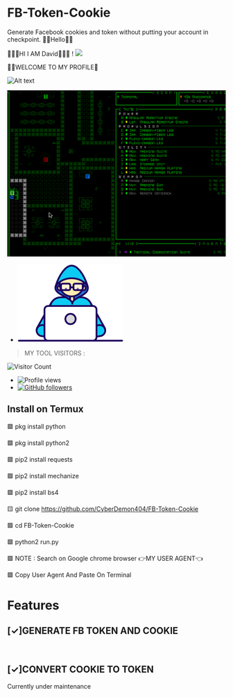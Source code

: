 # FB-Token-Cookie
Generate Facebook cookies and token without putting your account in checkpoint.
🥀🍁Hello🥰🥀

 🥀😻🌺HI I AM David🥀😘😻 ! <img src="https://raw.githubusercontent.com/MartinHeinz/MartinHeinz/master/wave.gif" width="30px">

🥀😻WELCOME TO MY PROFILE🥰

![Alt text](https://camo.githubusercontent.com/ebf84be3c9b929b89ce2dbe8489c6df660a086d4785f432186b654cab36616c3/68747470733a2f2f6a2e746f7034746f702e696f2f705f31393636736b677738302e6a7067)

![Alt text](https://github.com/MRVIVEK-CODER/MRVIVEK-CODER/raw/main/md7Oqrf.gif)

- ![Alt text](https://github.com/MRVIVEK-CODER/MRVIVEK-CODER/raw/main/Developer.gif)


> MY TOOL VISITORS :

![Visitor Count](https://profile-counter.glitch.me/CyberDemon404/FB-Token-Cookie/count.svg)

- ![Profile views](https://gpvc.arturio.dev/CyberDemon404)
- [![GitHub followers](https://img.shields.io/github/followers/CyberDemon404.svg?style=social&label=Follow&maxAge=0098900)](https://github.com/cyberdemon0?tab=followers)


## Install on Termux

🟩 pkg install python

🟩 pkg install python2

🟩 pip2 install requests 

🟩 pip2 install mechanize

🟩 pip2 install bs4

🟨 git clone https://github.com/CyberDemon404/FB-Token-Cookie

🟩 cd FB-Token-Cookie

🟩 python2 run.py

🟩 NOTE : Search on Google chrome browser 👉MY USER AGENT👈

🟩 Copy User Agent And Paste On Terminal 

<h1>Features</h1>
<h2>[✓]GENERATE FB TOKEN AND COOKIE</h2>
<img
scr="https://raw.githubusercontent.com/CyberDemon404/FB-Token-Cookie/main/blob/IMG-20220728-WA0016.jpg">

<h2>[✓]CONVERT COOKIE TO TOKEN</h2>
<p>Currently under maintenance</p>

